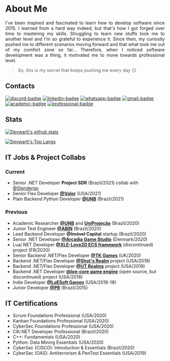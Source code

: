 # About Me
<p align="justify">
I've been inspired and fascinated to learn how to develop software since 2015. I learned from a hard way indeed, but that's how I got forged over time to mastering my skills. Struggling to learn new stuffs took me to another level and I'm so grateful to experience it. Since then, my curiosity pushed me to different scenarios moving forward and that what took me out of my comfort zone so far... Therefore, when I noticed software development was a thing, it motivated me to move towards professional level.
</p>

> So, this is my secret that keeps pushing me every day :smirk:

## Contacts
[![discord-badge]][main] [![linkedin-badge]][linkedin] [![whatsapp-badge]][whatsapp] [![gmail-badge]][gmail] [![academic-badge]][academic] [![professional-badge]][professional]

## Stats

[![Devwarlt's github stats](https://github-readme-stats.vercel.app/api?username=devwarlt&show_icons=true&theme=dark&show_icons=true&count_private=true&include_all_commits=true)][main]

[![Devwarlt's Top Langs](https://github-readme-stats.vercel.app/api/top-langs/?username=devwarlt&layout=compact&langs_count=10&theme=dark&custom_title=Devwarlt%27s+Most+Used+Languages)][main]

## IT Jobs & Project Collabs

### Current
- Senior .NET Developer **Project SDR** (Brazil/2021) collab with [@Slendergo](https://github.com/Slendergo)
- Senior Flex Developer [**@Valor**](https://valorserver.com) (USA/2021)
- Plain Backend Python Developer [**@UNB**](https://unb.br) (Brazil/2021)

### Previous
- Academic Researcher [**@UNB**](https://unb.br) and [**UniProjeção**](https://projecao.br) (Brazil/2020)
- Junior Test Engineer [**@ABIN**](https://www.gov.br/abin/pt-br) (Brazil/2020)
- Lead Backend Developer **@Imóvel Capital** startup (Brazil/2020)
- Senior .NET Developer [**@Arcadia Game Studio**](https://www.youtube.com/channel/UCCzT6_EUKAAksAYjc142kLg) (Denmark/2020)
- Lua/.NET Developer [**@XLE-Love2D ECS framework**](https://github.com/bawdeveloppement/love2d-ecs) (discontinued) project (FR/2020)
- Senior Backend .NET/Flex Developer [**@TK Games**](https://github.com/TK-Games) (UK/2020)
- Backend .NET/Flex Developer [**@Shot's Realm**](https://www.shotsrealm.com) project (USA/2019)
- Backend .NET/Flex Developer [**@UT Realms**](https://utrealmsreborn.github.io) project (USA/2019)
- Backend .NET Developer [**@loe-core game engine**](https://github.com/Devwarlt/loe-core) (open source, but discontinued) project (USA/2018)
- Indie Developer [**@LoESoft Games**](https://github.com/LoESoft-Games) (USA/2016-18)
- Junior Developer [**@PR**](https://www.gov.br/planalto/pt-br) (Brazil/2015)

## IT Certifications
- Scrum Foundations Professional (USA/2020)
- Kanban Foundations Professional (USA/2020)
- CyberSec Foundations Professional (USA/2020)
- C#/.NET Developer Professional (Brazil/2020)
- C++: Fundamentals (USA/2020)
- Python: Data Mining Essentials (USA/2020)
- CyberSec (CISCO): Introduction & Essentials (Brazil/2020)
- CyberSec (OAS): Antiterrorism & PenTest Essentials (USA/2019)

[main]: https://github.com/devwarlt
[linkedin]: https://www.linkedin.com/in/n%C3%A1dio-dib-ab2996183/
[whatsapp]: https://api.whatsapp.com/send?phone=5561991320885
[gmail]: mailto:devwarlt@gmail.com
[academic]: http://buscatextual.cnpq.br/buscatextual/visualizacv.do?id=K2437838Y7&tipo=completo&idiomaExibicao=1
[professional]: CURRICULUM%20VITAE%20Nádio(2021).pdf

[discord-badge]: https://img.shields.io/badge/Devwarlt%238483-black?logo=discord&style=for-the-badge
[linkedin-badge]: https://img.shields.io/badge/N%C3%A1dio%20Dib-purple?logo=linkedin&style=for-the-badge
[whatsapp-badge]: https://img.shields.io/badge/WhatsApp-009aae?logo=whatsapp&style=for-the-badge
[gmail-badge]: https://img.shields.io/badge/Gmail-black?logo=gmail&style=for-the-badge
[academic-badge]: https://img.shields.io/badge/Acedemic%20Resume-black?logo=read-the-docs&style=for-the-badge
[professional-badge]: https://img.shields.io/badge/Professional%20Resume-black?logo=read-the-docs&style=for-the-badge

